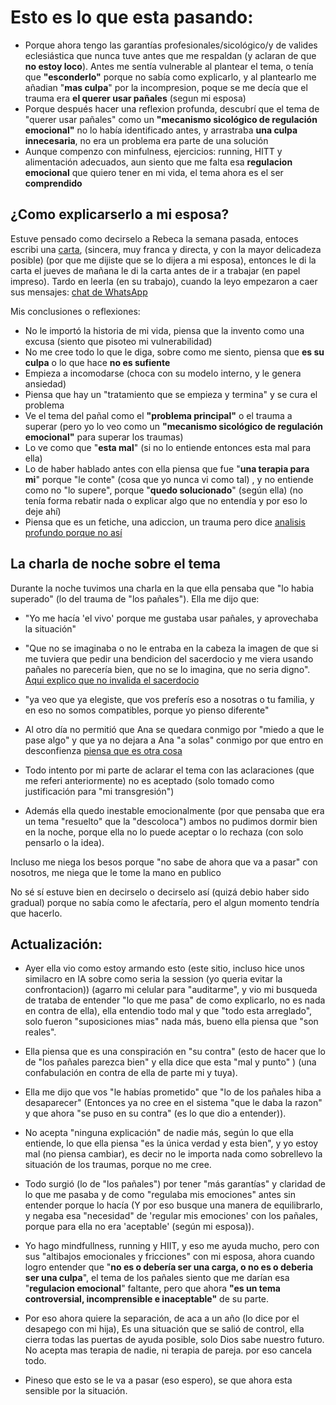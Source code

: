 # Esto es lo que esta pasando:

- Porque ahora tengo las garantías profesionales/sicológico/y de valides eclesiástica que nunca tuve antes que me respaldan (y aclaran de que **no estoy loco**). Antes me sentía vulnerable al plantear el tema, o tenía que **"esconderlo"** porque no sabía como explicarlo, y al plantearlo me añadian "**mas culpa**" por la incompresion, poque se me decía que el trauma era **el querer usar pañales** (segun mi esposa)
- Porque después hacer una reflexion profunda, descubrí que el tema de "querer usar pañales" como un **"mecanismo sicológico de regulación emocional"** no lo había identificado antes, y arrastraba **una culpa innecesaria**, no era un problema era parte de una solución 
- Aunque compenzo con minfulness, ejercicios: running, HITT y alimentación adecuados, aun siento que me falta esa **regulacion emocional** que quiero tener en mi vida, el tema ahora es el ser **comprendido**

## ¿Como explicarserlo a mi esposa?

 Estuve pensado como decirselo a Rebeca la semana pasada, entoces escribi una [carta](carta.md), (sincera, muy franca y directa, y con la mayor delicadeza posible) (por que me dijiste que se lo dijera a mi esposa), entonces le di la carta el jueves de mañana le di la carta antes de ir a trabajar (en papel impreso). Tardo en leerla (en su trabajo), cuando la leyo empezaron a caer sus mensajes: [chat de WhatsApp](chat.md)
 
 Mis conclusiones o reflexiones:
- No le importó la historia de mi vida, piensa que la invento como una excusa (siento que pisoteo mi vulnerabilidad)
- No me cree todo lo que le diga, sobre como me siento, piensa que **es su culpa** o lo que hace **no es sufiente**
- Empieza a incomodarse (choca con su modelo interno, y le genera ansiedad)
- Piensa que hay un "tratamiento que se empieza y termina" y se cura el problema
- Ve el tema del pañal como el **"problema principal"** o el trauma a superar (pero yo lo veo como un **"mecanismo sicológico de regulación emocional"** para superar los traumas)
- Lo ve como que "**esta mal**" (si no lo entiende entonces esta mal para ella)
- Lo de haber hablado antes con ella piensa que fue "**una terapia para mi**" porque "le conte" (cosa que yo nunca vi como tal) , y no entiende como no "lo supere", porque "**quedo solucionado**" (según ella) (no tenía forma rebatir nada o explicar algo que no entendía y por eso lo deje ahí)
- Piensa que es un fetiche, una adiccion, un trauma pero dice [analisis profundo porque no así](analisis_psicologico_profundo.md)

## La charla de noche sobre el tema

 Durante la noche tuvimos una charla en la que ella pensaba que "lo habia superado" (lo del trauma de "los pañales"). Ella me dijo que: 


- "Yo me hacía 'el vivo' porque me gustaba usar pañales, y aprovechaba la situación"
- "Que no se imaginaba o no le entraba en la cabeza la imagen de que si me tuviera que pedir una bendicion del sacerdocio y me viera usando pañales no parecería bien, que no se lo imagina, que no seria digno".\
[Aqui explico que no invalida el sacerdocio](Sacerdocio_y_Salud_Mental.md)
- "ya veo que ya elegiste, que vos preferís eso a nosotras o tu familia, y en eso no somos compatibles, porque yo pienso diferente"
- Al otro día no permitió que Ana se quedara conmigo por "miedo a que le pase algo" y que ya no dejara a Ana "a solas" conmigo por que entro en desconfienza [piensa que es otra cosa](Lo_Que_No_Es.md)
- Todo intento por mi parte de aclarar el tema con las aclaraciones (que me referi anteriormente) no es aceptado (solo tomado como justificación para "mi transgresión")  

- Además ella quedo inestable emocionalmente (por que pensaba que era un tema "resuelto" que la "descoloca") ambos no pudimos dormir bien en la noche, porque ella no lo puede aceptar o lo rechaza (con solo pensarlo o la idea). 
 
 Incluso me niega los besos porque "no sabe de ahora que va a pasar" con nosotros, me niega que le tome la mano en publico
 
 No sé sí estuve bien en decirselo o decirselo así (quizá debio haber sido gradual) porque no sabía como le afectaría, pero el algun momento tendría que hacerlo. 

## Actualización:

  - Ayer ella vio como estoy armando esto (este sitio, incluso hice unos similacro en IA sobre como seria la session (yo queria evitar la confrontacion)) (agarro mi celular para "auditarme", y vio mi busqueda de trataba de entender "lo que me pasa" de como explicarlo, no es nada en contra de ella), ella entendio todo mal y que "todo esta arreglado", solo fueron "suposiciones mias" nada más, bueno ella piensa que "son reales".
 - Ella piensa que es una conspiración en "su contra" (esto de hacer que lo de "los pañales parezca bien" y ella dice que esta "mal y punto" ) (una confabulación en contra de ella de parte mi y tuya). 
 - Ella me dijo que vos "le habías prometido" que "lo de los pañales hiba a desaparecer" (Entonces ya no cree en el sistema "que le daba la razon" y que ahora "se puso en su contra" (es lo que dio a entender)). 
 - No acepta "ninguna explicación" de nadie más, según lo que ella entiende, lo que ella piensa "es la única verdad y esta bien", y yo estoy mal (no piensa cambiar), es decir no le importa nada como sobrellevo la situación de los traumas, porque no me cree. 

-  Todo surgió (lo de "los pañales") por tener "más garantías" y claridad de lo que me pasaba y de como "regulaba mis emociones" antes sin entender porque lo hacía (Y por eso busque una manera de equilibrarlo, y negaba esa "necesidad" de 'regular mis emociones' con los pañales, porque para ella no era 'aceptable' (según mi esposa)). 
- Yo hago mindfullness, running y HIIT, y eso me ayuda mucho, pero con sus "altibajos emocionales y fricciones" con mi esposa, ahora cuando logro entender que "**no es o debería ser una carga, o no es o deberia ser una culpa**", el tema de los pañales siento que me darían esa "**regulacion emocional**" faltante, pero que ahora **"es un tema controversial, incomprensible e inaceptable"** de su parte.
- Por eso ahora quiere la separación, de aca a un año (lo dice por el desapego con mi hija), Es una situación que se salió de control, ella cierra todas las puertas de ayuda posible, solo Dios sabe nuestro futuro. 
 No acepta mas terapia de nadie, ni terapia de pareja. por eso cancela todo.
- Pineso que esto se le va a pasar (eso espero), se que ahora esta sensible por la situación.